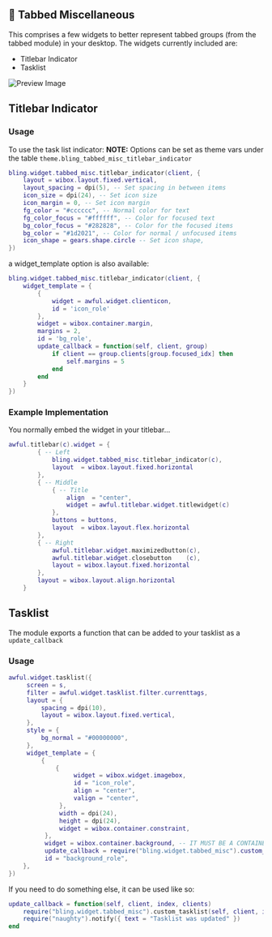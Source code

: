 ## 🧱 Tabbed Miscellaneous <!-- {docsify-ignore} -->

This comprises a few widgets to better represent tabbed groups (from the tabbed module) in your desktop.
The widgets currently included are:
- Titlebar Indicator
- Tasklist

![Preview Image](https://i.imgur.com/ZeYSrxY.png)

## Titlebar Indicator

### Usage

To use the task list indicator:
**NOTE:** Options can be set as theme vars under the table `theme.bling_tabbed_misc_titlebar_indicator` 

```lua
bling.widget.tabbed_misc.titlebar_indicator(client, {
    layout = wibox.layout.fixed.vertical,
    layout_spacing = dpi(5), -- Set spacing in between items
    icon_size = dpi(24), -- Set icon size
    icon_margin = 0, -- Set icon margin
    fg_color = "#cccccc", -- Normal color for text
    fg_color_focus = "#ffffff", -- Color for focused text
    bg_color_focus = "#282828", -- Color for the focused items
    bg_color = "#1d2021", -- Color for normal / unfocused items
    icon_shape = gears.shape.circle -- Set icon shape,
})
```

a widget_template option is also available:
```lua
bling.widget.tabbed_misc.titlebar_indicator(client, {
    widget_template = {
        {
            widget = awful.widget.clienticon,
            id = 'icon_role'
        },
        widget = wibox.container.margin,
        margins = 2,
        id = 'bg_role',
        update_callback = function(self, client, group)
            if client == group.clients[group.focused_idx] then
                self.margins = 5
            end
        end
    }
})
```

### Example Implementation

You normally embed the widget in your titlebar...
```lua
awful.titlebar(c).widget = {
        { -- Left
            bling.widget.tabbed_misc.titlebar_indicator(c),
            layout  = wibox.layout.fixed.horizontal
        },
        { -- Middle
            { -- Title
                align  = "center",
                widget = awful.titlebar.widget.titlewidget(c)
            },
            buttons = buttons,
            layout  = wibox.layout.flex.horizontal
        },
        { -- Right
            awful.titlebar.widget.maximizedbutton(c),
            awful.titlebar.widget.closebutton    (c),
            layout = wibox.layout.fixed.horizontal
        },
        layout = wibox.layout.align.horizontal
    }
```

## Tasklist
The module exports a function that can be added to your tasklist as a `update_callback`

### Usage
```lua
awful.widget.tasklist({
     screen = s,
     filter = awful.widget.tasklist.filter.currenttags,
     layout = {
         spacing = dpi(10),
         layout = wibox.layout.fixed.vertical,
     },
     style = {
         bg_normal = "#00000000",
     },
     widget_template = {
         {
             {
                  widget = wibox.widget.imagebox,
                  id = "icon_role",
                  align = "center",
                  valign = "center",
              },
              width = dpi(24),
              height = dpi(24),
              widget = wibox.container.constraint,
          },
          widget = wibox.container.background, -- IT MUST BE A CONTAINER WIDGET AS THAT IS WHAT THE FUNCTION EXPECTS
          update_callback = require("bling.widget.tabbed_misc").custom_tasklist,
          id = "background_role",
    },
})
```

If you need to do something else, it can be used like so:
```lua
update_callback = function(self, client, index, clients)
    require("bling.widget.tabbed_misc").custom_tasklist(self, client, index, clients)
    require("naughty").notify({ text = "Tasklist was updated" })
end
```
